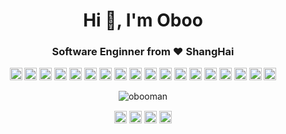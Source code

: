 <h1 align="center">Hi 👋, I'm Oboo</h1>
<h3 align="center">Software Enginner from ❤️ ShangHai</h3>
<p align="center"><img src="https://konpa.github.io/devicon/devicon.git/icons/react/react-original-wordmark.svg" alt="react" width="20" height="20"/> <img src="https://konpa.github.io/devicon/devicon.git/icons/bootstrap/bootstrap-plain.svg" alt="bootstrap" width="20" height="20"/> <img src="https://konpa.github.io/devicon/devicon.git/icons/css3/css3-original-wordmark.svg" alt="css3" width="20" height="20"/> <img src="https://konpa.github.io/devicon/devicon.git/icons/d3js/d3js-original.svg" alt="d3js" width="20" height="20"/> <img src="https://konpa.github.io/devicon/devicon.git/icons/docker/docker-original-wordmark.svg" alt="docker" width="20" height="20"/> <img src="https://konpa.github.io/devicon/devicon.git/icons/electron/electron-original.svg" alt="electron" width="20" height="20"/> <img src="https://konpa.github.io/devicon/devicon.git/icons/go/go-original.svg" alt="go" width="20" height="20"/> <img src="https://konpa.github.io/devicon/devicon.git/icons/gulp/gulp-plain.svg" alt="gulp" width="20" height="20"/> <img src="https://konpa.github.io/devicon/devicon.git/icons/html5/html5-original-wordmark.svg" alt="html5" width="20" height="20"/> <img src="https://konpa.github.io/devicon/devicon.git/icons/javascript/javascript-original.svg" alt="javascript" width="20" height="20"/> <img src="https://konpa.github.io/devicon/devicon.git/icons/typescript/typescript-original.svg" alt="typescript" width="20" height="20"/> <img src="https://konpa.github.io/devicon/devicon.git/icons/mongodb/mongodb-original-wordmark.svg" alt="mongodb" width="20" height="20"/> <img src="https://konpa.github.io/devicon/devicon.git/icons/mysql/mysql-original-wordmark.svg" alt="mysql" width="20" height="20"/> <img src="https://konpa.github.io/devicon/devicon.git/icons/redis/redis-original-wordmark.svg" alt="redis" width="20" height="20"/> <img src="https://konpa.github.io/devicon/devicon.git/icons/rust/rust-plain.svg" alt="rust" width="20" height="20"/> <img src="https://konpa.github.io/devicon/devicon.git/icons/sass/sass-original.svg" alt="sass" width="20" height="20"/> <img src="https://konpa.github.io/devicon/devicon.git/icons/nodejs/nodejs-original-wordmark.svg" alt="nodejs" width="20" height="20"/> <img src="https://konpa.github.io/devicon/devicon.git/icons/nginx/nginx-original.svg" alt="nginx" width="20" height="20"/></p><p align="center"> <img src="https://github-readme-stats.vercel.app/api?username=obooman&show_icons=true" alt="obooman" /> </p>

<p align="center">
<a href="https://codepen.io/obooman" target="blank"><img align="center" src="https://cdn.jsdelivr.net/npm/simple-icons@3.0.1/icons/codepen.svg" alt="obooman" height="20" width="20" /></a>
<a href="https://twitter.com/12oboo" target="blank"><img align="center" src="https://cdn.jsdelivr.net/npm/simple-icons@3.0.1/icons/twitter.svg" alt="12oboo" height="20" width="20" /></a>
<a href="https://linkedin.com/in/oboo cheng" target="blank"><img align="center" src="https://cdn.jsdelivr.net/npm/simple-icons@3.0.1/icons/linkedin.svg" alt="oboo cheng" height="20" width="20" /></a>
<a href="https://stackoverflow.com/oboo cheng" target="blank"><img align="center" src="https://cdn.jsdelivr.net/npm/simple-icons@3.0.1/icons/stackoverflow.svg" alt="oboo cheng" height="20" width="20" /></a>
</p>
